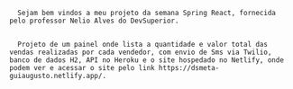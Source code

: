 



      Sejam bem vindos a meu projeto da semana Spring React, fornecida pelo professor Nelio Alves do DevSuperior.
      
      
      Projeto de um painel onde lista a quantidade e valor total das vendas realizadas por cada vendedor, com envio de Sms via Twilio, banco de dados H2, API no Heroku e o site hospedado no Netlify, onde podem ver e acessar o site pelo link https://dsmeta-guiaugusto.netlify.app/.
